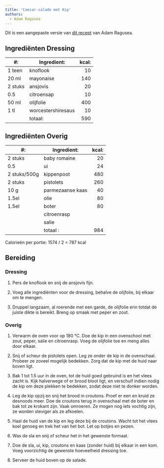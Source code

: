 ```yaml
---
title: 'Caesar-salade met Kip'
authors:
  - Adam Ragusea
---
```


Dit is een aangepaste versie van [dit recept](https://www.youtube.com/watch?v=E_CFYtwk1zE) van Adam Ragusea.

## Ingrediënten Dressing

| #:      | Ingredient:        | kcal: |
| ------- | ------------------ | ----: |
| 1 teen  | knoflook           |    10 |
| 20 ml   | mayonaise          |   140 |
| 2 stuks | ansjovis           |    20 |
| 0.5     | citroensap         |    10 |
| 50 ml   | olijfolie          |   400 |
| 1 tl    | worcestershiresaus |    10 |
|         | totaal:            |   590 |

## Ingrediënten Overig

| #:           | Ingredient:      | kcal: |
| ------------ | ---------------- | ----: |
| 2 stuks      | baby romaine     |    20 |
| 0.5          | ui               |    24 |
| 2 stuks/500g | kippenpoot       |   480 |
| 2 stuks      | pistolets        |   260 |
| 10 g         | parmezaanse kaas |    40 |
| 1.5el        | olie             |    80 |
| 1.5el        | boter            |    80 |
|              | citroenrasp      |       |
|              | salie            |       |
|              | totaal :         |   984 |

Calorieën per portie: 1574 / 2 = 787 kcal

## Bereiding

### Dressing

1. Pers de knoflook en snij de ansjovis fijn.

1. Voeg alle ingrediënten voor de dressing, behalve de olijfolie, bij elkaar om te mengen.

1. Druppel langzaam, al roerende met een garde, de olijfolie erin totdat de juiste dikte is bereikt. Breng op smaak met peper en zout.

### Overig

1. Verwarm de oven voor op 180 °C. Doe de kip in een ovenschool met zout, peper, salie en citroenrasp. Voeg de olijfolie toe en meng alles door elkaar.

1. Snij of scheur de pistolets open. Leg ze onder de kip in de ovenschaal. Probeer ze zoveel mogelijk bedekken. Zorg dat de kip met de huid naar boven ligt.

1. Bak 1 tot 1.5 uur in de oven, tot de huid goed gebruind is en het vlees zacht is. Kijk halverwege of er brood bloot ligt, en verschuif indien nodig de kip om deze plekken te bedekken, zodat deze niet te donker worden.

1. Leg de kip opzij en snij het brood in croutons. Proef er een en kruid ze desnoods meer. Doe de croutons terug in ovenschaal met de boter en bak tot ze krokant zijn. Vaak omroeren. Ze mogen nog iets vochtig zijn, ze worden steviger als ze afkoelen.

1. Haal de huid van de kip en leg deze bij de croutons. Wacht tot het vlees koel genoeg en trek het van het bot. Let op botjes en pezen.

1. Was de sla en snij of scheur het in het gewenste formaat.

1. Doe de sla, ui, kip, croutons en kaas (zonder huid) bij elkaar in een kom. Voeg voorzichtig de gewenste hoeveelheid dressing toe.

1. Serveer de huid boven op de salade.
